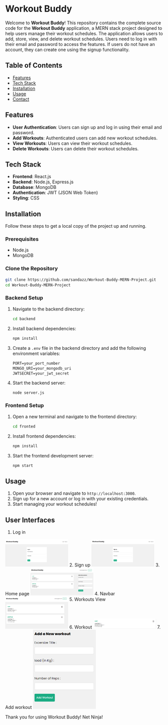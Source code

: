 
# Workout Buddy

Welcome to **Workout Buddy**! This repository contains the complete source code for the **Workout Buddy** application, a MERN stack project designed to help users manage their workout schedules. The application allows users to add, store, view, and delete workout schedules. Users need to log in with their email and password to access the features. If users do not have an account, they can create one using the signup functionality.

## Table of Contents

- [Features](#features)
- [Tech Stack](#tech-stack)
- [Installation](#installation)
- [Usage](#usage)
- [Contact](#contact)

## Features

- **User Authentication**: Users can sign up and log in using their email and password.
- **Add Workouts**: Authenticated users can add new workout schedules.
- **View Workouts**: Users can view their workout schedules.
- **Delete Workouts**: Users can delete their workout schedules.

## Tech Stack

- **Frontend**: React.js
- **Backend**: Node.js, Express.js
- **Database**: MongoDB
- **Authentication**: JWT (JSON Web Token)
- **Styling**: CSS

## Installation

Follow these steps to get a local copy of the project up and running.

### Prerequisites

- Node.js
- MongoDB

### Clone the Repository

```bash
git clone https://github.com/sandazz/Workout-Buddy-MERN-Project.git
cd Workout-Buddy-MERN-Project
```

### Backend Setup

1. Navigate to the backend directory:

    ```bash
    cd backend
    ```

2. Install backend dependencies:

    ```bash
    npm install
    ```

3. Create a `.env` file in the backend directory and add the following environment variables:

    ```plaintext
    PORT=your_port_number
    MONGO_URI=your_mongodb_uri
    JWTSECRET=your_jwt_secret
    ```

4. Start the backend server:

    ```bash
    node server.js
    ```

### Frontend Setup

1. Open a new terminal and navigate to the frontend directory:

    ```bash
    cd fronted
    ```

2. Install frontend dependencies:

    ```bash
    npm install
    ```

3. Start the frontend development server:

    ```bash
    npm start
    ```

## Usage

1. Open your browser and navigate to `http://localhost:3000`.
2. Sign up for a new account or log in with your existing credentials.
3. Start managing your workout schedules!

## User Interfaces
1. Log in
<img src="screenShots/login.png" alt="Splash Screen" width="200">
2. Sign up
<img src="screenShots/signup.png" alt="Splash Screen" width="200">
3. Home page
<img src="screenShots/homepage.png" alt="Splash Screen" width="200">
4. Navbar
<img src="screenShots/navbar.png" alt="Splash Screen" width="200">
5. Workouts View
<img src="screenShots/workout_view.png" alt="Splash Screen" width="200">
6. Workout
<img src="screenShots/workout.png" alt="Splash Screen" width="200">
7. Add workout
<img src="screenShots/addWorkout.png" alt="Splash Screen" width="200">

Thank you for using Workout Buddy! Net Ninja!